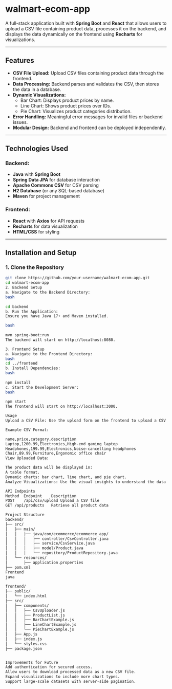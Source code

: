 # walmart-ecom-app

A full-stack application built with **Spring Boot** and **React** that allows users to upload a CSV file containing product data, processes it on the backend, and displays the data dynamically on the frontend using **Recharts** for visualizations.

---

## Features

- **CSV File Upload:** Upload CSV files containing product data through the frontend.
- **Data Processing:** Backend parses and validates the CSV, then stores the data in a database.
- **Dynamic Visualizations:** 
  - Bar Chart: Displays product prices by name.
  - Line Chart: Shows product prices over IDs.
  - Pie Chart: Visualizes product categories distribution.
- **Error Handling:** Meaningful error messages for invalid files or backend issues.
- **Modular Design:** Backend and frontend can be deployed independently.

---

## Technologies Used

### **Backend:**
- **Java** with **Spring Boot**
- **Spring Data JPA** for database interaction
- **Apache Commons CSV** for CSV parsing
- **H2 Database** (or any SQL-based database)
- **Maven** for project management

### **Frontend:**
- **React** with **Axios** for API requests
- **Recharts** for data visualization
- **HTML/CSS** for styling

---

## Installation and Setup

### **1. Clone the Repository**
```bash
git clone https://github.com/your-username/walmart-ecom-app.git
cd walmart-ecom-app
2. Backend Setup
a. Navigate to the Backend Directory:
bash
  
cd backend
b. Run the Application:
Ensure you have Java 17+ and Maven installed.

bash
  
mvn spring-boot:run
The backend will start on http://localhost:8080.

3. Frontend Setup
a. Navigate to the Frontend Directory:
bash
cd ../frontend
b. Install Dependencies:
bash
  
npm install
c. Start the Development Server:
bash
  
npm start
The frontend will start on http://localhost:3000.

Usage
Upload a CSV File: Use the upload form on the frontend to upload a CSV file.

Example CSV Format:

name,price,category,description
Laptop,1200.99,Electronics,High-end gaming laptop
Headphones,199.99,Electronics,Noise-cancelling headphones
Chair,89.99,Furniture,Ergonomic office chair
View Uploaded Data:

The product data will be displayed in:
A table format.
Dynamic charts: bar chart, line chart, and pie chart.
Analyze Visualizations: Use the visual insights to understand the data better.

API Endpoints
Method	Endpoint	Description
POST	/api/csv/upload	Upload a CSV file
GET	/api/products	Retrieve all product data

Project Structure
backend/
├── src/
│   ├── main/
│   │   ├── java/com/ecommerce/ecommerce_app/
│   │   │   ├── controller/CsvController.java
│   │   │   ├── service/CsvService.java
│   │   │   ├── model/Product.java
│   │   │   └── repository/ProductRepository.java
│   └── resources/
│       ├── application.properties
├── pom.xml
Frontend
java
  
frontend/
├── public/
│   └── index.html
├── src/
│   ├── components/
│   │   ├── CsvUploader.js
│   │   ├── ProductList.js
│   │   ├── BarChartExample.js
│   │   ├── LineChartExample.js
│   │   └── PieChartExample.js
│   ├── App.js
│   ├── index.js
│   └── styles.css
├── package.json


Improvements for Future
Add authentication for secured access.
Allow users to download processed data as a new CSV file.
Expand visualizations to include more chart types.
Support large-scale datasets with server-side pagination.
